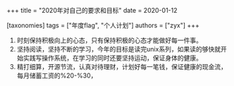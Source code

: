 +++
title = "2020年对自己的要求和目标"
date = 2020-01-12

[taxonomies]
tags = ["年度flag", "个人计划"]
authors = ["zyx"]
+++

1. 时刻保持积极向上的心态，只有保持积极的心态才能做好每一件事。
2. 坚持阅读，坚持不断的学习，今年的目标是读完unix系列，如果读的够快就开始实践写操作系统，在学习的同时还要坚持运动，保证身体的健康。
3. 精打细算，开源节流，认真对待理财，计划好每一笔钱，保证健康的现金流，每月储蓄工资的%20-%30，
